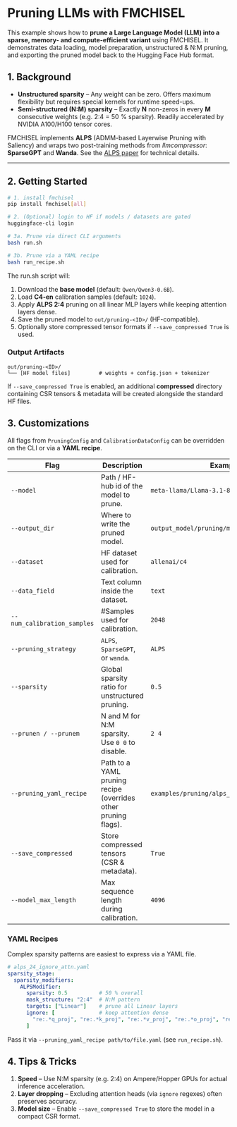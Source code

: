 # Pruning LLMs with FMCHISEL

This example shows how to **prune a Large Language Model (LLM) into a sparse, memory- and compute-efficient variant** using FMCHISEL. It demonstrates data loading, model preparation, unstructured & N:M pruning, and exporting the pruned model back to the Hugging Face Hub format.

## 1. Background

* **Unstructured sparsity** – Any weight can be zero. Offers maximum flexibility but requires special kernels for runtime speed-ups.
* **Semi-structured (N:M) sparsity** – Exactly **N** non-zeros in every **M** consecutive weights (e.g. 2:4 = 50 % sparsity). Readily accelerated by NVIDIA A100/H100 tensor cores.

FMCHISEL implements **ALPS** (ADMM-based Layerwise Pruning with Saliency) and wraps two post-training methods from *llmcompressor*: **SparseGPT** and **Wanda**. See the [ALPS paper](https://arxiv.org/abs/2406.07831) for technical details.

---

## 2. Getting Started

```bash
# 1. install fmchisel
pip install fmchisel[all]

# 2. (Optional) login to HF if models / datasets are gated
huggingface-cli login

# 3a. Prune via direct CLI arguments
bash run.sh

# 3b. Prune via a YAML recipe
bash run_recipe.sh
```

The run.sh script will:

1. Download the **base model** (default: `Qwen/Qwen3-0.6B`).
2. Load **C4-en** calibration samples (default: `1024`).
3. Apply **ALPS 2:4** pruning on all linear MLP layers while keeping attention layers dense.
4. Save the pruned model to `out/pruning-<ID>/` (HF-compatible).
5. Optionally store compressed tensor formats if `--save_compressed True` is used.

### Output Artifacts

```
out/pruning-<ID>/
└── [HF model files]         # weights + config.json + tokenizer
```

If `--save_compressed True` is enabled, an additional **compressed** directory containing CSR tensors & metadata will be created alongside the standard HF files.

## 3. Customizations

All flags from `PruningConfig` and `CalibrationDataConfig` can be overridden on the CLI or via a **YAML recipe**.

| Flag | Description | Example |
|------|-------------|---------|
| `--model` | Path / HF-hub id of the model to prune. | `meta-llama/Llama-3.1-8B` |
| `--output_dir` | Where to write the pruned model. | `output_model/pruning/my_llama` |
| `--dataset` | HF dataset used for calibration. | `allenai/c4` |
| `--data_field` | Text column inside the dataset. | `text` |
| `--num_calibration_samples` | #Samples used for calibration. | `2048` |
| `--pruning_strategy` | `ALPS`, `SparseGPT`, or `wanda`. | `ALPS` |
| `--sparsity` | Global sparsity ratio for unstructured pruning. | `0.5` |
| `--prunen / --prunem` | N and M for N:M sparsity. Use `0 0` to disable. | `2 4` |
| `--pruning_yaml_recipe` | Path to a YAML pruning recipe (overrides other pruning flags). | `examples/pruning/alps_24_ignore_attn.yaml` |
| `--save_compressed` | Store compressed tensors (CSR & metadata). | `True` |
| `--model_max_length` | Max sequence length during calibration. | `4096` |

### YAML Recipes

Complex sparsity patterns are easiest to express via a YAML file.

```yaml
# alps_24_ignore_attn.yaml
sparsity_stage:
  sparsity_modifiers:
    ALPSModifier:
      sparsity: 0.5          # 50 % overall
      mask_structure: "2:4"  # N:M pattern
      targets: ["Linear"]    # prune all Linear layers
      ignore: [              # keep attention dense
        "re:.*q_proj", "re:.*k_proj", "re:.*v_proj", "re:.*o_proj", "re:.*lm_head"
      ]
```

Pass it via `--pruning_yaml_recipe path/to/file.yaml` (see `run_recipe.sh`).


## 4. Tips & Tricks

1. **Speed** – Use N:M sparsity (e.g. 2:4) on Ampere/Hopper GPUs for actual inference acceleration.
2. **Layer dropping** – Excluding attention heads (via `ignore` regexes) often preserves accuracy.
3. **Model size** – Enable `--save_compressed True` to store the model in a compact CSR format.

